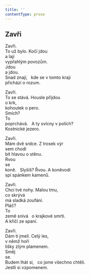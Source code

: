 ```yaml
---
title: ''
contentType: prose
---
```


## Zavři

Zavři.  
To už bylo. Kočí jdou  
a lají  
vypřahlým povozům.  
Jdou  
a jdou.  
Snad znají,   kde se v tomto kraji  
přichází o rozum.

Zavři.  
To se stává. Housle přijdou  
o krk,  
kohoutek o pero.  
Smích?  
To  
poprchává.   A ty svícny v polích?  
Kostnické jezero.

Zavři.  
Mám dvě srdce. Z trosek výr  
sem chodí  
bít hlavou o stěnu.  
Rvou  
se  
koně.   Slyšíš? Řvou. A koněvodi  
spí spánkem kamenů.

Zavři.  
Chci tvé nohy. Malou tmu,  
co skrývá  
má sladká zoufání.  
Pláč?  
To  
země snívá   o krajkové smrti.  
A křičí ze spaní.

Zavři.  
Dám ti jmelí. Celý les,  
v němž hoří  
lišky zlým plamenem.  
Směj  
se.  
Budem lhát si,   co jsme všechno chtěli.  
Jestli si vzpomenem.
